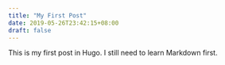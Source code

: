 ```yaml
---
title: "My First Post"
date: 2019-05-26T23:42:15+08:00
draft: false
---
```


This is my first post in Hugo. I still need to learn Markdown first.
